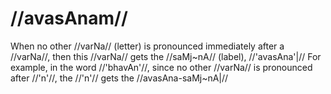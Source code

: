 # //avasAnam//

When no other //varNa// (letter) is pronounced immediately after a //varNa//,
then this //varNa// gets the //saMj~nA// (label), //'avasAna'|// For example,
in the word //'bhavAn'//, since no other //varNa// is pronounced after //'n'//,
the //'n'// gets the //avasAna-saMj~nA|//

<!--
> यदुच्चारणोत्तरं वर्णान्तरं
नोच्चार्यते
सोऽन्त्यवर्णोऽवसानसंज्ञ
इत्यर्थः। अ�स्मस्तु पक्षे
`खरवसानयोः` इत्येकापि सप्तमी
विषयभेदाद्भिद्यते-खरि
> परे रेफस्य विसर्गः, अवसाने च
रेफे स्थानिनीति।
-->
<!--stackedit_data:
eyJoaXN0b3J5IjpbMTI0NjAwNDE1MF19
-->